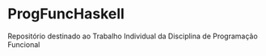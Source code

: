 # ProgFuncHaskell
Repositório destinado ao Trabalho Individual da Disciplina de Programação Funcional
